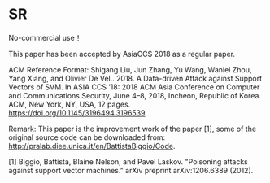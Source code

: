# SR
No-commercial use！

This paper has been accepted by AsiaCCS 2018 as a regular paper. 

ACM Reference Format:
Shigang Liu, Jun Zhang, Yu Wang, Wanlei Zhou, Yang Xiang, and Olivier De Vel.. 2018. A Data-driven Attack against Support Vectors of SVM. In ASIA CCS ’18: 2018 ACM Asia Conference on Computer and Communications Security, June 4–8, 2018, Incheon, Republic of Korea. ACM, New York, NY, USA, 12 pages. https://doi.org/10.1145/3196494.3196539

Remark: This paper is the improvement work of the paper [1], some of the original source code can be downloaded from: http://pralab.diee.unica.it/en/BattistaBiggio/Code. 

[1] Biggio, Battista, Blaine Nelson, and Pavel Laskov. "Poisoning attacks against support vector machines." arXiv preprint arXiv:1206.6389 (2012).
